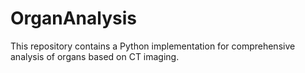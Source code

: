 # OrganAnalysis
This repository contains a Python implementation for comprehensive analysis of organs based on CT imaging.

